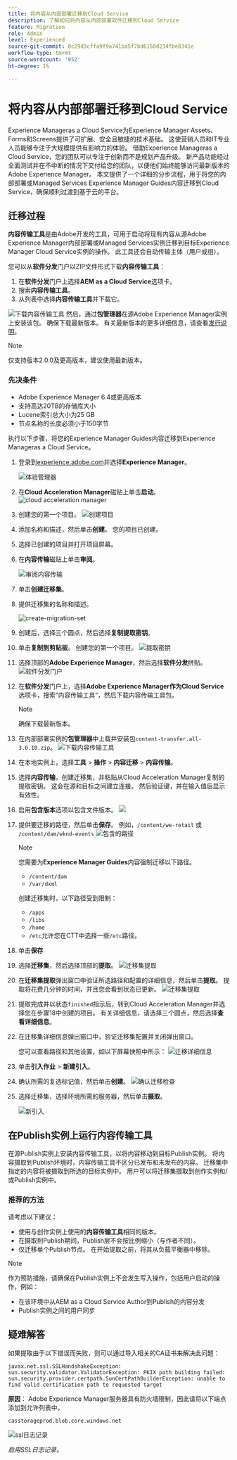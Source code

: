 ```yaml
---
title: 将内容从内部部署迁移到Cloud Service
description: 了解如何将内容从内部部署软件迁移到Cloud Service
feature: Migration
role: Admin
level: Experienced
source-git-commit: 0c29d3cffa9f9a741ba5f7bd6150d234fbe8341e
workflow-type: tm+mt
source-wordcount: '952'
ht-degree: 1%

---
```


# 将内容从内部部署迁移到Cloud Service

Experience Manageras a Cloud Service为Experience Manager Assets、Forms和Screens提供了可扩展、安全且敏捷的技术基础。 这使营销人员和IT专业人员能够专注于大规模提供有影响力的体验。
借助Experience Manageras a Cloud Service，您的团队可以专注于创新而不是规划产品升级。 新产品功能经过全面测试并在不中断的情况下交付给您的团队，以便他们始终能够访问最新版本的Adobe Experience Manager。
本文提供了一个详细的分步流程，用于将您的内部部署或Managed Services Experience Manager Guides内容迁移到Cloud Service，确保顺利过渡到基于云的平台。

## 迁移过程

**内容传输工具**是由Adobe开发的工具，可用于启动将现有内容从源Adobe Experience Manager内部部署或Managed Services实例迁移到目标Experience Manager Cloud Service实例的操作。
此工具还会自动传输主体（用户或组）。

您可以从&#x200B;**软件分发**&#x200B;门户以ZIP文件形式下载&#x200B;**内容传输工具**：

1. 在&#x200B;**软件分发**&#x200B;门户上选择&#x200B;**AEM as a Cloud Service**&#x200B;选项卡。
1. 搜索&#x200B;**内容传输工具**。
1. 从列表中选择&#x200B;**内容传输工具**&#x200B;并下载它。

![下载内容传输工具](./assets/content-transfer-tool-software-portal.png)
然后，通过**包管理器**在源Adobe Experience Manager实例上安装该包。 确保下载最新版本。
有关最新版本的更多详细信息，请查看[发行说明](https://experienceleague.adobe.com/docs/experience-manager-cloud-service/content/release-notes/release-notes/release-notes-current.html?lang=en)。

>[!NOTE]
> 
> 仅支持版本2.0.0及更高版本，建议使用最新版本。

### 先决条件

* Adobe Experience Manager 6.4或更高版本
* 支持高达20TB的存储库大小
* Lucene索引总大小为25 GB
* 节点名称的长度必须小于150字节


执行以下步骤，将您的Experience Manager Guides内容迁移到Experience Manageras a Cloud Service。

1. 登录到[experience.adobe.com](https://experience.adobe.com/)并选择&#x200B;**Experience Manager**。

   ![体验管理器](./assets/migration-experience-manager.png)


1. 在&#x200B;**Cloud Acceleration Manager**&#x200B;磁贴上单击&#x200B;**启动**。
   ![cloud acceleration manager](./assets/migration-experience-manager-cloud.png)

1. 创建您的第一个项目。
   ![创建项目](./assets/migration-cloud-create-project.png)

1. 添加名称和描述，然后单击&#x200B;**创建**。 您的项目已创建。
1. 选择已创建的项目并打开项目屏幕。
1. 在&#x200B;**内容传输**&#x200B;磁贴上单击&#x200B;**审阅**。

   ![审阅内容传输](./assets/migration-content-transfer-review.png)

1. 单击&#x200B;**创建迁移集**。

1. 提供迁移集的名称和描述。


   ![create-migration-set](./assets/migration-cloud-create-migration-set.png)


1. 创建后，选择三个圆点，然后选择&#x200B;**复制提取密钥**。


1. 单击&#x200B;**复制到剪贴板**。
创建您的第一个项目。
   ![提取密钥](./assets/migration-copy-to-clipboard.png)

1. 选择顶部的&#x200B;**Adobe Experience Manager**，然后选择&#x200B;**软件分发**拼贴。
   ![软件分发门户](./assets/migration-software-portal.png)


1. 在&#x200B;**软件分发**&#x200B;门户上，选择&#x200B;**Adobe Experience Manager作为Cloud Service**&#x200B;选项卡，搜索“内容传输工具”，然后下载内容传输工具包。

   >[!NOTE]
   >
   >  确保下载最新版本。

1. 在内部部署实例的&#x200B;**包管理器**&#x200B;中上载并安装包`content-transfer.all-3.0.10.zip`。
   ![下载内容传输工具](./assets/content-transfer-tool-software-portal.png)


1. 在本地实例上，选择&#x200B;**工具** > **操作** > **内容迁移** > **内容传输**。


1. 选择&#x200B;**内容传输**，创建迁移集，并粘贴从Cloud Acceleration Manager复制的提取密钥。 这会在源和目标之间建立连接。 然后验证键，并在输入值后显示有效性。

1. 启用&#x200B;**包含版本**选项以包含文件版本。
   ![](./assets/migration-create-migration-set.png)

1. 提供要迁移的路径，然后单击&#x200B;**保存**。
例如，`/content/we-retail`
或
   `/content/dam/wknd-events`
   ![包含的路径](./assets/migration-included-paths.png)



   >[!NOTE]
   >
   > 您需要为&#x200B;**Experience Manager Guides**&#x200B;内容强制迁移以下路径。

   * `/content/dam`
   * `/var/dxml`

   创建迁移集时，以下路径受到限制：
   * `/apps`
   * `/libs`
   * `/home`
   * `/etc`允许您在CTT中选择一些`/etc`路径。

1. 单击&#x200B;**保存**
1. 选择&#x200B;**迁移集**，然后选择顶部的&#x200B;**提取**。
   ![迁移集提取](./assets/migration-extract.png)

1. 在&#x200B;**迁移集提取**&#x200B;弹出窗口中验证所选路径和配置的详细信息，然后单击&#x200B;**提取**。
提取将花费几分钟的时间，并且您会看到状态已更新。
   ![迁移集提取](./assets/migration-set-extraction.png)

1. 提取完成并以状态`finished`指示后，转到Cloud Acceleration Manager并选择您在步骤18中创建的项目。
有关详细信息，请选择三个圆点，然后选择**查看详细信息**。


1. 在迁移集详细信息弹出窗口中，验证迁移集配置并关闭弹出窗口。

   您可以查看路径和其他设置，如以下屏幕快照中所示：
   ![迁移详细信息](./assets/migration-details.png)


1. 单击&#x200B;**引入作业** > **新建引入**。
1. 确认所需的复选标记值，然后单击&#x200B;**创建**。
   ![确认迁移检查](./assets/migration-new-ingestion-acknowledge.png)

1. 选择迁移集，选择环境所需的服务器，然后单击&#x200B;**摄取**。

   ![新引入](./assets/migration-new-ingestion.png)



## 在Publish实例上运行内容传输工具

在源Publish实例上安装内容传输工具，以将内容移动到目标Publish实例。
将内容摄取到Publish环境时，内容传输工具不区分已发布和未发布的内容。 迁移集中指定的内容将被摄取到所选的目标实例中。 用户可以将迁移集摄取到创作实例和/或Publish实例中。

### 推荐的方法

请考虑以下建议：

* 使用与创作实例上使用的&#x200B;**内容传输工具**&#x200B;相同的版本。
* 在摄取到Publish期间，Publish层不会按比例缩小（与作者不同）。
* 仅迁移单个Publish节点。 在开始提取之前，将其从负载平衡器中移除。

>[!NOTE]
>
> 作为预防措施，请确保在Publish实例上不会发生写入操作，包括用户启动的操作，例如：
> * 在该环境中从AEM as a Cloud Service Author到Publish的内容分发
> * Publish实例之间的用户同步


## 疑难解答

如果提取由于以下错误而失败，则可以通过导入相关的CA证书来解决此问题：

`javax.net.ssl.SSLHandshakeException: sun.security.validator.ValidatorException: PKIX path building failed: sun.security.provider.certpath.SunCertPathBuilderException: unable to find valid certification path to requested target`

**原因**： Adobe Experience Manager服务器具有防火墙限制，因此请将以下端点添加到允许列表中。

`casstorageprod.blob.core.windows.net`


![ssl日志记录](./assets/migration-ssl-logging.png)


*启用SSL日志记录。*




